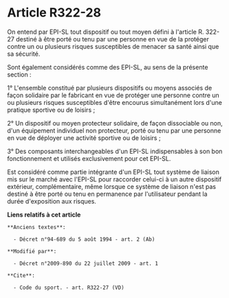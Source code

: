 # Article R322-28

On entend par EPI-SL tout dispositif ou tout moyen défini à l'article R. 322-27 destiné à être porté ou tenu par une personne
en vue de la protéger contre un ou plusieurs risques susceptibles de menacer sa santé ainsi que sa sécurité. 

Sont également considérés comme des EPI-SL, au sens de la présente section : 

1° L'ensemble constitué par plusieurs dispositifs ou moyens associés de façon solidaire par le fabricant en vue de protéger
une personne contre un ou plusieurs risques susceptibles d'être encourus simultanément lors d'une pratique sportive ou de
loisirs ; 

2° Un dispositif ou moyen protecteur solidaire, de façon dissociable ou non, d'un équipement individuel non protecteur, porté
ou tenu par une personne en vue de déployer une activité sportive ou de loisirs ; 

3° Des composants interchangeables d'un EPI-SL indispensables à son bon fonctionnement et utilisés exclusivement pour cet
EPI-SL. 

Est considéré comme partie intégrante d'un EPI-SL tout système de liaison mis sur le marché avec l'EPI-SL pour raccorder
celui-ci à un autre dispositif extérieur, complémentaire, même lorsque ce système de liaison n'est pas destiné à être porté
ou tenu en permanence par l'utilisateur pendant la durée d'exposition aux risques.

**Liens relatifs à cet article**

	**Anciens textes**:

	  - Décret n°94-689 du 5 août 1994 - art. 2 (Ab)

	**Modifié par**:

	  - Décret n°2009-890 du 22 juillet 2009 - art. 1

	**Cite**:

	  - Code du sport. - art. R322-27 (VD)

